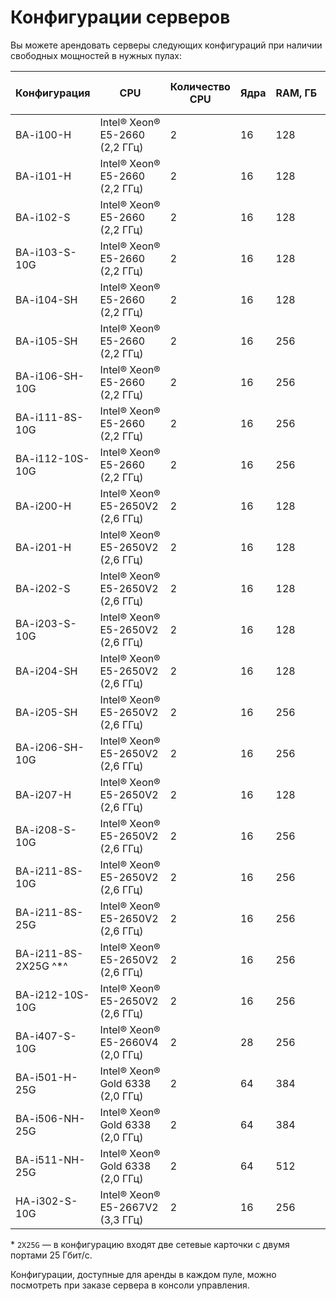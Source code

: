 # Конфигурации серверов

Вы можете арендовать серверы следующих конфигураций при наличии свободных мощностей в нужных пулах:

| Конфигурация    | CPU                                            | Количество<br>CPU | Ядра | RAM,&nbsp;ГБ | HDD                       | SSD                        | Приватная сеть,</br>Гбит/с | Публичная сеть,</br>Гбит/с |
|-----------------|------------------------------------------------|-------------------|------|--------------|---------------------------|----------------------------|----------------------------|----------------------------|
| BA-i100-H       | Intel®&nbsp;Xeon®<br/>E5-2660</br>(2,2 ГГц)    | 2                 | 16   | 128          | 2&nbsp;×&nbsp;2&nbsp;ТБ   |                            | 1                          | 1                          |
| BA-i101-H       | Intel®&nbsp;Xeon®<br/>E5-2660</br>(2,2 ГГц)    | 2                 | 16   | 128          | 4&nbsp;×&nbsp;2&nbsp;ТБ   |                            | 1                          | 1                          |
| BA-i102-S       | Intel®&nbsp;Xeon®<br/>E5-2660</br>(2,2 ГГц)    | 2                 | 16   | 128          |                           | 2&nbsp;×&nbsp;900&nbsp;ГБ  | 1                          | 1                          |
| BA-i103-S-10G   | Intel®&nbsp;Xeon®<br/>E5-2660</br>(2,2 ГГц)    | 2                 | 16   | 128          |                           | 2&nbsp;×&nbsp;900&nbsp;ГБ  | 10                         | 1                          |
| BA-i104-SH      | Intel®&nbsp;Xeon®<br/>E5-2660</br>(2,2 ГГц)    | 2                 | 16   | 128          | 2&nbsp;×&nbsp;2&nbsp;ТБ   | 2&nbsp;×&nbsp;900&nbsp;ГБ  | 1                          | 1                          |
| BA-i105-SH      | Intel®&nbsp;Xeon®<br/>E5-2660</br>(2,2 ГГц)    | 2                 | 16   | 256          | 2&nbsp;×&nbsp;2&nbsp;ТБ   | 2&nbsp;×&nbsp;900&nbsp;ГБ  | 1                          | 1                          |
| BA-i106-SH-10G  | Intel®&nbsp;Xeon®<br/>E5-2660</br>(2,2 ГГц)    | 2                 | 16   | 256          | 2&nbsp;×&nbsp;900&nbsp;ГБ | 2&nbsp;×&nbsp;900&nbsp;ГБ  | 10                         | 1                          |
| BA-i111-8S-10G  | Intel®&nbsp;Xeon®<br/>E5-2660</br>(2,2 ГГц)    | 2                 | 16   | 256          |                           | 8&nbsp;×&nbsp;1,9&nbsp;ТБ  | 10                         | 10                         |
| BA-i112-10S-10G | Intel®&nbsp;Xeon®<br/>E5-2660</br>(2,2 ГГц)    | 2                 | 16   | 256          |                           | 10&nbsp;×&nbsp;1,9&nbsp;ТБ | 10                         | 10                         |
| BA-i200-H       | Intel®&nbsp;Xeon®<br/>E5-2650V2</br>(2,6 ГГц)  | 2                 | 16   | 128          | 2&nbsp;×&nbsp;2&nbsp;ТБ   |                            | 1                          | 1                          |
| BA-i201-H       | Intel®&nbsp;Xeon®<br/>E5-2650V2</br>(2,6 ГГц)  | 2                 | 16   | 128          | 4&nbsp;×&nbsp;2&nbsp;ТБ   |                            | 1                          | 1                          |
| BA-i202-S       | Intel®&nbsp;Xeon®<br/>E5-2650V2</br>(2,6 ГГц)  | 2                 | 16   | 128          |                           | 2&nbsp;×&nbsp;900&nbsp;ГБ  | 1                          | 1                          |
| BA-i203-S-10G   | Intel®&nbsp;Xeon®<br/>E5-2650V2</br>(2,6 ГГц)  | 2                 | 16   | 128          |                           | 2&nbsp;×&nbsp;900&nbsp;ГБ  | 10                         | 1                          |
| BA-i204-SH      | Intel®&nbsp;Xeon®<br/>E5-2650V2</br>(2,6 ГГц)  | 2                 | 16   | 128          | 2&nbsp;×&nbsp;2&nbsp;ТБ   | 2&nbsp;×&nbsp;900&nbsp;ГБ  | 1                          | 1                          |
| BA-i205-SH      | Intel®&nbsp;Xeon®<br/>E5-2650V2</br>(2,6 ГГц)  | 2                 | 16   | 256          | 2&nbsp;×&nbsp;2&nbsp;ТБ  | 2&nbsp;×&nbsp;900&nbsp;ГБ  | 1                          | 1                          |
| BA-i206-SH-10G  | Intel®&nbsp;Xeon®<br/>E5-2650V2</br>(2,6 ГГц)  | 2                 | 16   | 256          | 2&nbsp;×&nbsp;2&nbsp;ТБ  | 2&nbsp;×&nbsp;900&nbsp;ГБ  | 10                         | 1                          |
| BA-i207-H       | Intel®&nbsp;Xeon®<br/>E5-2650V2</br>(2,6 ГГц)  | 2                 | 16   | 128          | 4&nbsp;×&nbsp;6&nbsp;ТБ   |                            | 1                          | 1                          |
| BA-i208-S-10G   | Intel®&nbsp;Xeon®<br/>E5-2650V2</br>(2,6 ГГц)  | 2                 | 16   | 256          |                           | 4&nbsp;×&nbsp;3,8&nbsp;ТБ  | 10                         | 10                         |
| BA-i211-8S-10G  | Intel®&nbsp;Xeon®<br/>E5-2650V2</br>(2,6 ГГц)  | 2                 | 16   | 256          |                           | 8&nbsp;×&nbsp;1,9&nbsp;ТБ  | 10                         | 10                         |
| BA-i211-8S-25G   | Intel®&nbsp;Xeon®<br/>E5-2650V2</br>(2,6 ГГц) | 2                 | 16   | 256          |                           | 8&nbsp;×&nbsp;1,9&nbsp;ТБ  | 25                         | 25                         |
| BA-i211-8S-2X25G ^*^ | Intel®&nbsp;Xeon®<br/>E5-2650V2</br>(2,6 ГГц) | 2                 | 16   | 256          |                           | 8&nbsp;×&nbsp;1,9&nbsp;ТБ  | 25                         | 25                         |
| BA-i212-10S-10G | Intel®&nbsp;Xeon®<br/>E5-2650V2</br>(2,6 ГГц)  | 2                 | 16   | 256          |                           | 10&nbsp;×&nbsp;1,9&nbsp;ТБ | 10                         | 10                         |
| BA-i407-S-10G   | Intel®&nbsp;Xeon®<br/>E5-2660V4</br>(2,0 ГГц)  | 2                 | 28   | 256          |                           | 4&nbsp;×&nbsp;3,8&nbsp;ТБ  | 10                         | 10                         |
| BA-i501-H-25G   | Intel®&nbsp;Xeon®<br/>Gold 6338</br>(2,0 ГГц)  | 2                 | 64   | 384          | 2&nbsp;×&nbsp;4&nbsp;ТБ   |                            | 25                         | 25                         |
| BA-i506-NH-25G  | Intel®&nbsp;Xeon®<br/>Gold 6338</br>(2,0 ГГц)  | 2                 | 64   | 384          | 2&nbsp;×&nbsp;4&nbsp;ТБ   | 2&nbsp;×&nbsp;3,2&nbsp;ТБ  | 25                         | 25                         |
| BA-i511-NH-25G  | Intel®&nbsp;Xeon®<br/>Gold 6338</br>(2,0 ГГц)  | 2                 | 64   | 512          | 2&nbsp;×&nbsp;4&nbsp;ТБ + 2&nbsp;×&nbsp;16&nbsp;ТБ | 6&nbsp;×&nbsp;3,2&nbsp;ТБ | 25 | 25                         |
| HA-i302-S-10G   | Intel®&nbsp;Xeon®<br/>E5-2667V2</br>(3,3 ГГц)  | 2                 | 16   | 256          |                           | 4&nbsp;×&nbsp;3,8&nbsp;ТБ  | 10                         | 10                         |

\* `2X25G` — в конфигурацию входят две сетевые карточки с двумя портами 25 Гбит/с.

Конфигурации, доступные для аренды в каждом пуле, можно посмотреть при заказе сервера в консоли управления.